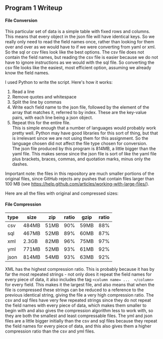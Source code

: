 ## Program 1 Writeup 
#### File Conversion
This particular set of data is a simple table with fixed rows and columns.  This means that every object in the json file will have identical keys.  So we really only need to read the field names once, rather than looking for them over and over as we would have to if we were converting from yaml or xml.  So the sql or csv files look like the best options.  The csv file does not contain the field names, but reading the csv file is easier because we do not have to ignore instructions as we would with the sql file.  So converting the csv file looks like the easiest, most efficient option, assuming we already know the field names.

I used Python to write the script.  Here's how it works:  
1. Read a line  
2. Remove quotes and whitespace  
3. Split the line by commas  
4. Write each field name to the json file, followed by the element of the array that matches it, referred to by index.  These are the key-value pairs, with each line being a json object.  
5. Repeat this for the entire file.  
This is simple enough that a number of languages would probably work pretty well.  Python may have good libraries for this sort of thing, but that is irrelevant since we are not using them for this assignment.  So the language chosen did not affect the file type chosen for conversion.  
The json file produced by this program is 814MB, a little bigger than the yaml file.  This makes sense since the json file is sort of like the yaml file plus brackets, braces, commas, and quotation marks, minus only the dashes. 

Important note: the files in this repository are much smaller portions of the original files, since GitHub rejects any pushes that contain files larger than 100 MB (see https://help.github.com/articles/working-with-large-files/).

Here are all the files with original and compressed sizes:
#### File Compression
| type | size  | zip  | ratio | gzip | ratio |
|------|-------|------|-------|------|-------|
| csv  | 484MB | 51MB |  90%  | 59MB |  88%  |
| sql  | 467MB | 52MB |  89%  | 60MB |  87%  |
| xml  | 2.3GB | 82MB |  96%  | 75MB |  97%  |
| yml  | 771MB | 52MB |  93%  | 61MB |  92%  |
| json | 814MB | 54MB |  93%  | 63MB |  92%  |
XML has the highest compression ratio.  This is probably because it has by far the most repeated strings - not only does it repeat the field names for every piece of data, it also includes the tag `<column name= ...  </column>` for every field.  This makes it the largest file, and also means that when the file is compressed these strings can be reduced to a reference to the previous identical string, giving the file a very high compression ratio.  The csv and sql files have very few repeated strings since they do not repeat the field names with every piece of data, which makes them smaller to begin with and also gives the compression algorithm less to work with, so they are both the smallest and least compressable files.  The yml and json files are a little bigger initially than the csv and sql files because they repeat the field names for every piece of data, and this also gives them a higher compression ratio than the csv and yml files.
